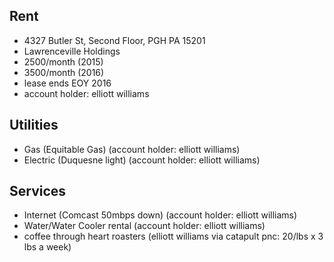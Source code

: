 ## Rent
- 4327 Butler St, Second Floor, PGH PA 15201
- Lawrenceville Holdings
- 2500/month (2015)
- 3500/month (2016)
- lease ends EOY 2016
- account holder: elliott williams

## Utilities
- Gas (Equitable Gas) (account holder: elliott williams)
- Electric (Duquesne light) (account holder: elliott williams)


## Services
- Internet (Comcast 50mbps down) (account holder: elliott williams)
- Water/Water Cooler rental (account holder: elliott williams)
- coffee through heart roasters (elliott williams via catapult pnc: 20/lbs x 3 lbs a week)
